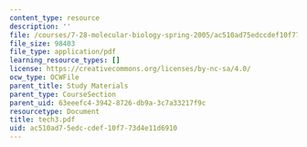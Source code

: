 ```yaml
---
content_type: resource
description: ''
file: /courses/7-28-molecular-biology-spring-2005/ac510ad75edccdef10f773d4e11d6910_tech3.pdf
file_size: 98403
file_type: application/pdf
learning_resource_types: []
license: https://creativecommons.org/licenses/by-nc-sa/4.0/
ocw_type: OCWFile
parent_title: Study Materials
parent_type: CourseSection
parent_uid: 63eeefc4-3942-8726-db9a-3c7a33217f9c
resourcetype: Document
title: tech3.pdf
uid: ac510ad7-5edc-cdef-10f7-73d4e11d6910
---
```

